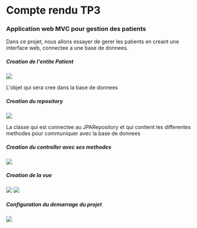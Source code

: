 <h1>Compte rendu TP3</h1>
<h3>Application web MVC pour gestion des patients</h3>

<p>Dans ce projet, nous allons essayer de gerer les patients en creant une interface web, connectee a une base de donnees.</p>

<h5>Creation de l'entite Patient</h5>
<img src="https://github.com/Thami0011/Hospital-App-JEE-TP3/assets/115365291/5ba448eb-a7eb-4ba3-a83f-5fee5b79f44b">
<p>L'objet qui sera cree dans la base de donnees</p>

<h5>Creation du repository</h5>
<img src="https://github.com/Thami0011/Hospital-App-JEE-TP3/assets/115365291/82e54673-809c-43d1-abf9-3c5b8c53ca8b">
<p>La classe qui est connectee au JPARepository et qui contient les differentes methodes pour communiquer avec la base de donnees</p>

<h5>Creation du controller avec ses methodes</h5>
<img src="https://github.com/Thami0011/Hospital-App-JEE-TP3/assets/115365291/8f5e83de-fb12-486f-ae42-c6353606036c">

<h5>Creation de la vue</h5>
<img src="https://github.com/Thami0011/Hospital-App-JEE-TP3/assets/115365291/69e1fd36-ec8f-467f-b673-7e5eeb073c23">
<img src="https://github.com/Thami0011/Hospital-App-JEE-TP3/assets/115365291/0dd44bcb-95e1-4f83-a394-aceb685c8696">

<h5>Configuration du demarrage du projet</h5>
<img src="https://github.com/Thami0011/Hospital-App-JEE-TP3/assets/115365291/a5899ad9-7a69-4c37-90cb-78ef895bc35e">

